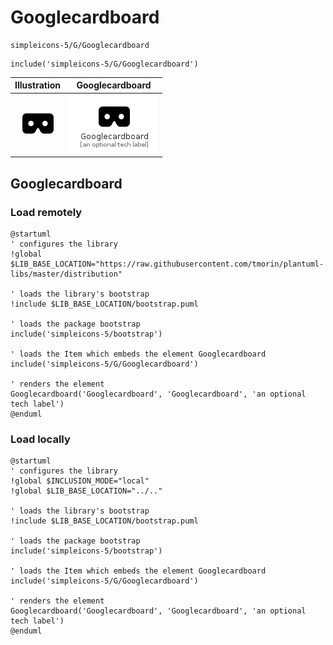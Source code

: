 # Googlecardboard


```text
simpleicons-5/G/Googlecardboard
```

```text
include('simpleicons-5/G/Googlecardboard')
```



| Illustration | Googlecardboard |
| :---: | :---: |
| ![illustration for Illustration](../../simpleicons-5/G/Googlecardboard.png) | ![illustration for Googlecardboard](../../simpleicons-5/G/Googlecardboard.Local.png) |




## Googlecardboard

### Load remotely
```plantuml
@startuml
' configures the library
!global $LIB_BASE_LOCATION="https://raw.githubusercontent.com/tmorin/plantuml-libs/master/distribution"

' loads the library's bootstrap
!include $LIB_BASE_LOCATION/bootstrap.puml

' loads the package bootstrap
include('simpleicons-5/bootstrap')

' loads the Item which embeds the element Googlecardboard
include('simpleicons-5/G/Googlecardboard')

' renders the element
Googlecardboard('Googlecardboard', 'Googlecardboard', 'an optional tech label')
@enduml
```

### Load locally
```plantuml
@startuml
' configures the library
!global $INCLUSION_MODE="local"
!global $LIB_BASE_LOCATION="../.."

' loads the library's bootstrap
!include $LIB_BASE_LOCATION/bootstrap.puml

' loads the package bootstrap
include('simpleicons-5/bootstrap')

' loads the Item which embeds the element Googlecardboard
include('simpleicons-5/G/Googlecardboard')

' renders the element
Googlecardboard('Googlecardboard', 'Googlecardboard', 'an optional tech label')
@enduml
```

